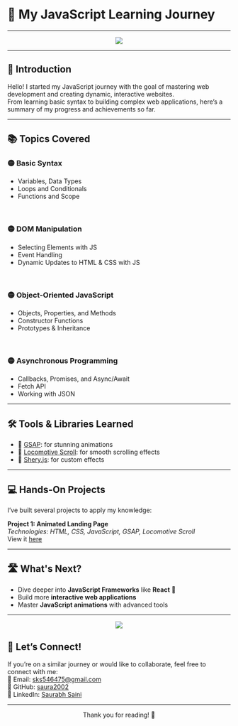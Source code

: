# 🚀 My JavaScript Learning Journey

<hr>

<p align="center">
  <img src="https://img.icons8.com/color/48/000000/javascript.png"/>
</p>

<hr>

## 🌱 Introduction
Hello! I started my JavaScript journey with the goal of mastering web development and creating dynamic, interactive websites.<br>
From learning basic syntax to building complex web applications, here’s a summary of my progress and achievements so far.

<hr>

## 📚 Topics Covered

### 🟡 Basic Syntax
- Variables, Data Types
- Loops and Conditionals
- Functions and Scope

<br>

### 🟡 DOM Manipulation
- Selecting Elements with JS
- Event Handling
- Dynamic Updates to HTML & CSS with JS

<br>

### 🟡 Object-Oriented JavaScript
- Objects, Properties, and Methods
- Constructor Functions
- Prototypes & Inheritance

<br>

### 🟡 Asynchronous Programming
- Callbacks, Promises, and Async/Await
- Fetch API
- Working with JSON

<hr>

## 🛠️ Tools & Libraries Learned
- 🔗 [GSAP](https://greensock.com/gsap): for stunning animations
- 🔗 [Locomotive Scroll](https://locomotivemtl.github.io/locomotive-scroll/): for smooth scrolling effects
- 🔗 [Shery.js](https://www.sheriyans.com/): for custom effects

<hr>

## 💻 Hands-On Projects
I’ve built several projects to apply my knowledge:

**Project 1: Animated Landing Page**  
   *Technologies: HTML, CSS, JavaScript, GSAP, Locomotive Scroll*  
   View it [here](https://saura2002.github.io/Awwwards_Website_pro1/)



<hr>

## 🛣️ What's Next?
- Dive deeper into **JavaScript Frameworks** like **React** 🌟
- Build more **interactive web applications**
- Master **JavaScript animations** with advanced tools

<hr>

<p align="center">
  <img src="https://img.icons8.com/color/48/000000/learning.png"/>
</p>

## 💬 Let’s Connect!
If you’re on a similar journey or would like to collaborate, feel free to connect with me:  
📧 Email: [sks546475@gmail.com](mailto:sks546475@gmail.com)  
🐙 GitHub: [saura2002](https://github.com/saura2002)  
💼 LinkedIn: [Saurabh Saini](https://linkedin.com/in/saurabh-saini002)

<hr>

<p align="center">Thank you for reading! 🙌</p>
